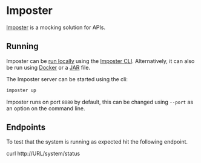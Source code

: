 # Imposter

[Imposter](https://www.imposter.sh/) is a mocking solution for APIs.

## Running

Imposter can be [run locally](https://docs.imposter.sh/getting_started/) using the [Imposter CLI](https://docs.imposter.sh/run_imposter_cli/). Alternatively, it can also be run using [Docker](https://docs.imposter.sh/run_imposter_docker/) or a [JAR](https://docs.imposter.sh/run_imposter_jar/) file.

The Imposter server can be started using the cli:

```bash
imposter up
```

Imposter runs on port `8080` by default, this can be changed using `--port` as an option on the command line.

## Endpoints

To test that the system is running as expected hit the following endpoint.

curl http://URL/system/status
